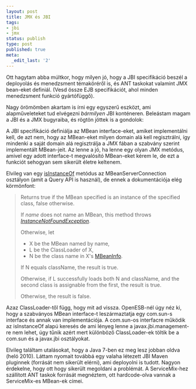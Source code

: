```yaml
---
layout: post
title: JMX és JBI
tags:
- jbi
- jmx
status: publish
type: post
published: true
meta:
  _edit_last: '2'
---
```

Ott hagytam abba múltkor, hogy milyen jó, hogy a JBI specifikáció beszél a deployolás és menedzsment témaköréről is, és ANT taskokat valamint JMX bean-eket definiál. (Vesd össze EJB specifikációt, ahol minden menedzsment funkció gyártófüggő).

Nagy örömömben akartam is írni egy egyszerű eszközt, ami alapműveleteket tud elvégezni <em>bármilyen</em> JBI konténeren. Beleástam magam a JBI és a JMX bugyraiba, és rögtön jöttek is a gondolok:

A JBI specifikáció definiálja az MBean interface-eket, amiket implementálni kell, de azt nem, hogy az MBean-eket milyen domain alá kell regisztrálni, így mindenki a saját domain alá regisztrálja a JMX fában a szabvány szerint implementált MBean-jeit. Az lenne a jó, ha lenne egy olyan JMX metódus, amivel egy adott interface-t megvalósító MBean-eket kérem le, de ezt a funkciót sehogyan sem sikerült életre keltenem.

Elvileg van egy <a href="http://java.sun.com/j2se/1.5.0/docs/api/javax/management/MBeanServerConnection.html#isInstanceOf(javax.management.ObjectName,%20java.lang.String)">isInstanceOf</a> metódus az MBeanServerConnection osztályon (amit a Query API is használ), de ennek a dokumentációja elég körmönfont:

> Returns true if the MBean specified is an instance of the  specified class, false otherwise.
>
>If *name* does not name an MBean, this method  throws <a title="class in javax.management" href="http://java.sun.com/j2se/1.5.0/docs/api/javax/management/InstanceNotFoundException.html">*InstanceNotFoundException*</a>.
>
> Otherwise, let
> * X be the MBean named by name,
> * L be the ClassLoader of X,
> * N be the class name in X's <a title="class in javax.management" href="http://java.sun.com/j2se/1.5.0/docs/api/javax/management/MBeanInfo.html">MBeanInfo</a>.</em>
>
> If N equals className, the result is true.
>
>Otherwise, if L successfully loads both N and  className, and the second class is assignable from  the first, the result is true.
>
>Otherwise, the result is false.

Azaz ClassLoader-től függ, hogy mit ad vissza. OpenESB-nél úgy néz ki, hogy a szabványos MBean interface-t leszármaztatja egy com.sun-s interface és annak van implementációja. A com.sun-os interfacre működik az isInstanceOf alapú keresés de ami lényeg lenne a javax.jbi.management-re nem lehet, úgy tűnik azért mert különböző ClassLoader-ek töltik be a com.sun és a javax.jbi osztályokat.

Elvileg találtam utalásokat, hogy a Java 7-ben ez meg lesz jobban oldva (heló 2010). Láttam nyomait továbbá egy valaha létezett JBI Maven pluginnek (forrását nem sikerült elérni), ami deployolni is tudott. Nagyon érdekelne, hogy ott hogy sikerült megoldani a problémát. A ServiceMix-hez szállított ANT taskok forrását megnéztem, ott hardcode-olva vannak a ServiceMix-es MBean-ek címei.
